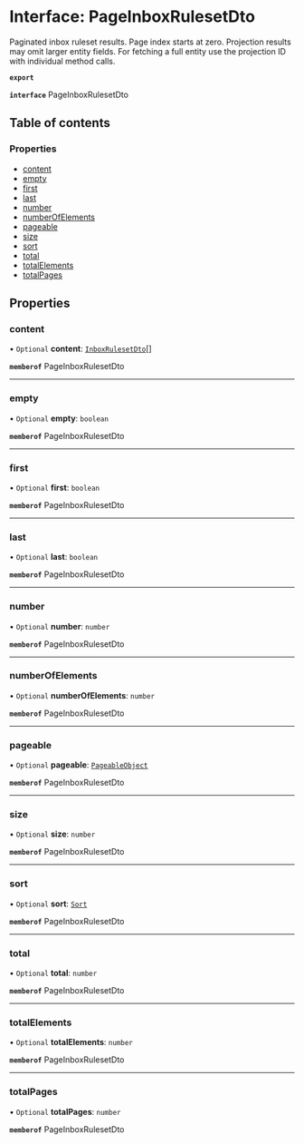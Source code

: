 # Interface: PageInboxRulesetDto

Paginated inbox ruleset results. Page index starts at zero. Projection results may omit larger entity fields. For fetching a full entity use the projection ID with individual method calls.

**`export`**

**`interface`** PageInboxRulesetDto

## Table of contents

### Properties

- [content](PageInboxRulesetDto.md#content)
- [empty](PageInboxRulesetDto.md#empty)
- [first](PageInboxRulesetDto.md#first)
- [last](PageInboxRulesetDto.md#last)
- [number](PageInboxRulesetDto.md#number)
- [numberOfElements](PageInboxRulesetDto.md#numberofelements)
- [pageable](PageInboxRulesetDto.md#pageable)
- [size](PageInboxRulesetDto.md#size)
- [sort](PageInboxRulesetDto.md#sort)
- [total](PageInboxRulesetDto.md#total)
- [totalElements](PageInboxRulesetDto.md#totalelements)
- [totalPages](PageInboxRulesetDto.md#totalpages)

## Properties

### content

• `Optional` **content**: [`InboxRulesetDto`](InboxRulesetDto.md)[]

**`memberof`** PageInboxRulesetDto

___

### empty

• `Optional` **empty**: `boolean`

**`memberof`** PageInboxRulesetDto

___

### first

• `Optional` **first**: `boolean`

**`memberof`** PageInboxRulesetDto

___

### last

• `Optional` **last**: `boolean`

**`memberof`** PageInboxRulesetDto

___

### number

• `Optional` **number**: `number`

**`memberof`** PageInboxRulesetDto

___

### numberOfElements

• `Optional` **numberOfElements**: `number`

**`memberof`** PageInboxRulesetDto

___

### pageable

• `Optional` **pageable**: [`PageableObject`](PageableObject.md)

**`memberof`** PageInboxRulesetDto

___

### size

• `Optional` **size**: `number`

**`memberof`** PageInboxRulesetDto

___

### sort

• `Optional` **sort**: [`Sort`](Sort.md)

**`memberof`** PageInboxRulesetDto

___

### total

• `Optional` **total**: `number`

**`memberof`** PageInboxRulesetDto

___

### totalElements

• `Optional` **totalElements**: `number`

**`memberof`** PageInboxRulesetDto

___

### totalPages

• `Optional` **totalPages**: `number`

**`memberof`** PageInboxRulesetDto

